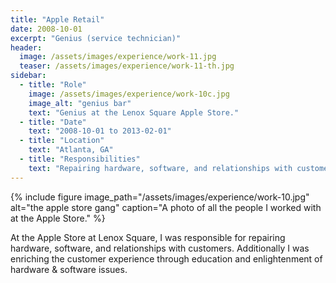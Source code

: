 ```yaml
---
title: "Apple Retail"
date: 2008-10-01
excerpt: "Genius (service technician)"
header:
  image: /assets/images/experience/work-11.jpg
  teaser: /assets/images/experience/work-11-th.jpg
sidebar:
  - title: "Role"
    image: /assets/images/experience/work-10c.jpg
    image_alt: "genius bar"
    text: "Genius at the Lenox Square Apple Store."
  - title: "Date"
    text: "2008-10-01 to 2013-02-01"
  - title: "Location"
    text: "Atlanta, GA"
  - title: "Responsibilities"
    text: "Repairing hardware, software, and relationships with customers."
---
```


{% include figure image_path="/assets/images/experience/work-10.jpg" alt="the apple store gang" caption="A photo of all the people I worked with at the Apple Store." %}

At the Apple Store at Lenox Square, I was responsible for repairing hardware, software, and relationships with customers. Additionally I was enriching the customer experience through education and enlightenment of hardware & software issues.
